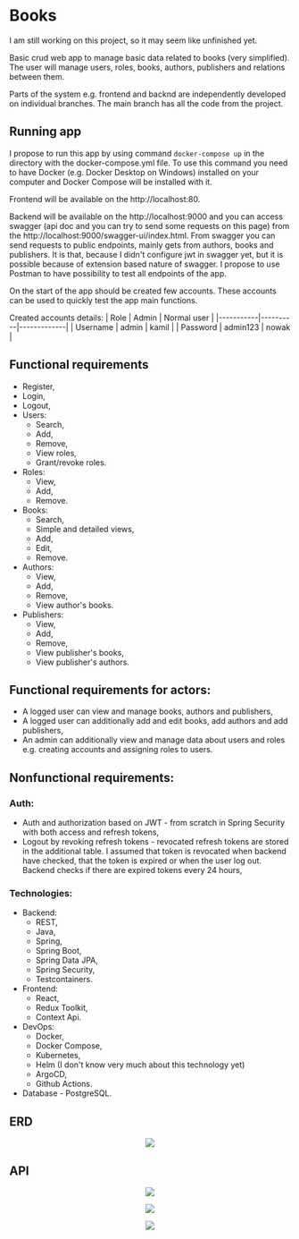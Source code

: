 # Books
I am still working on this project, so it may seem like unfinished yet.

Basic crud web app to manage basic data related to books (very simplified). The user will manage users, roles, books, authors, publishers and relations between them.

Parts of the system e.g. frontend and backnd are independently developed on individual branches. The main branch has all the code from the project.

## Running app
I propose to run this app by using command `docker-compose up` in the directory with the docker-compose.yml file. To use this command you need to have Docker (e.g. Docker Desktop on Windows) installed on your
computer and Docker Compose will be installed with it.

Frontend will be available on the http://localhost:80.

Backend will be available on the http://localhost:9000 and you can access swagger (api doc and you can try to send some requests on this page)
from the http://localhost:9000/swagger-ui/index.html. From swagger you can send requests to public endpoints, mainly gets from authors, books and publishers.
It is that, because I didn't configure jwt in swagger yet, but it is possible because of extension based nature of swagger.
I propose to use Postman to have possibility to test all endpoints of the app.

On the start of the app should be created few accounts. These accounts can be used to quickly test the app main functions.

Created accounts details:
| Role      | Admin    | Normal user |
|-----------|----------|-------------|
| Username  | admin    | kamil       |
| Password  | admin123 | nowak       |


## Functional requirements
* Register,
* Login,
* Logout,
* Users:
  * Search,
  * Add,
  * Remove,
  * View roles,
  * Grant/revoke roles.
* Roles:
  * View,
  * Add,
  * Remove.
* Books:
  * Search,
  * Simple and detailed views,
  * Add,
  * Edit,
  * Remove.
* Authors:
  * View,
  * Add,
  * Remove,
  * View author's books.
* Publishers:
  * View,
  * Add,
  * Remove,
  * View publisher's books,
  * View publisher's authors.

## Functional requirements for actors:
* A logged user can view and manage books, authors and publishers,
* A logged user can additionally add and edit books, add authors and add publishers,
* An admin can additionally view and manage data about users and roles e.g. creating accounts and assigning roles to users.

## Nonfunctional requirements:

### Auth:
* Auth and authorization based on JWT - from scratch in Spring Security with both access and refresh tokens,
* Logout by revoking refresh tokens - revocated refresh tokens are stored in the additional table. I assumed that token is revocated when backend have checked, that the token is expired or when the user log out. Backend checks if there are expired tokens every 24 hours,

### Technologies:
* Backend:
  * REST,
  * Java,
  * Spring,
  * Spring Boot,
  * Spring Data JPA,
  * Spring Security,
  * Testcontainers.
* Frontend:
  * React,
  * Redux Toolkit,
  * Context Api. 
* DevOps:
  * Docker,
  * Docker Compose,
  * Kubernetes,
  * Helm (I don't know very much about this technology yet)
  * ArgoCD,
  * Github Actions.
* Database - PostgreSQL.

## ERD
<p align="center">
    <img src="project/erd.png">
<p>

## API
<p align="center">
    <img src="swagger/swagger-1.png">
<p>

<p align="center">
    <img src="swagger/swagger-2.png">
<p>

<p align="center">
    <img src="swagger/swagger-3.png">
<p>
